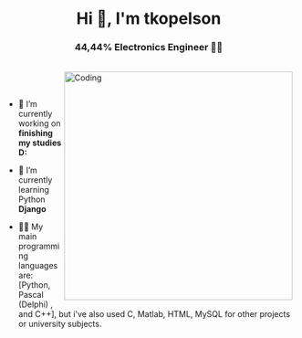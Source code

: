 <!-- ![MasterHead](https://indoanalytica.com/static/images/bannerr.gif) -->
<h1 align="center">Hi 👋, I'm tkopelson</h1>
<h3 align="center">44,44% Electronics Engineer 👨‍💻</h3>
<br>
<img align="right" alt="Coding" width="400" src="https://www.gokiebox.com/comparte/wp-content/uploads/2017/11/webbbb.gif">

<br>
<br>

- 🔭 I’m currently working on **finishing my studies D:**

- 🌱 I’m currently learning Python **Django**

- 👨‍💻 My main programming languages are: [Python, Pascal (Delphi) , and C++], but i've also used C, Matlab, HTML, MySQL for other projects or university subjects.




